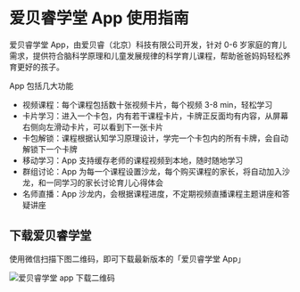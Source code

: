 # 爱贝睿学堂 App 使用指南

爱贝睿学堂 App，由爱贝睿（北京）科技有限公司开发，针对 0-6 岁家庭的育儿需求，提供符合脑科学原理和儿童发展规律的科学育儿课程，帮助爸爸妈妈轻松养育更好的孩子。

App 包括几大功能

- 视频课程：每个课程包括数十张视频卡片，每个视频 3-8 min，轻松学习
- 卡片学习：进入一个卡包，内有若干课程卡片，卡牌正反面均有内容，从屏幕右侧向左滑动卡片，可以看到下一张卡片
- 卡包解锁：课程根据认知学习原理设计，学完一个卡包内的所有卡牌，会自动解锁下一个卡牌
- 移动学习：App 支持缓存老师的课程视频到本地，随时随地学习
- 群组讨论：App 为每一个课程设置沙龙，每个购买课程的家长，将自动加入沙龙，和一同学习的家长讨论育儿心得体会
- 名师直播：App 沙龙内，会根据课程进度，不定期视频直播课程主题讲座和答疑讲座

## 下载爱贝睿学堂

使用微信扫描下图二维码，即可下载最新版本的「爱贝睿学堂 App」

![爱贝睿学堂 app 下载二维码](https://cloud.githubusercontent.com/assets/4544011/23444148/2538a480-fe6e-11e6-816a-e689804e9c7b.png)
